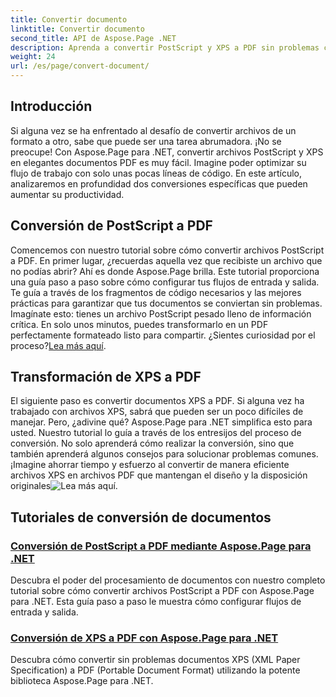 ```yaml
---
title: Convertir documento
linktitle: Convertir documento
second_title: API de Aspose.Page .NET
description: Aprenda a convertir PostScript y XPS a PDF sin problemas con Aspose.Page para .NET. Siga nuestros tutoriales detallados para procesar documentos fácilmente.
weight: 24
url: /es/page/convert-document/
---
```

## Introducción

Si alguna vez se ha enfrentado al desafío de convertir archivos de un formato a otro, sabe que puede ser una tarea abrumadora. ¡No se preocupe! Con Aspose.Page para .NET, convertir archivos PostScript y XPS en elegantes documentos PDF es muy fácil. Imagine poder optimizar su flujo de trabajo con solo unas pocas líneas de código. En este artículo, analizaremos en profundidad dos conversiones específicas que pueden aumentar su productividad.

## Conversión de PostScript a PDF

Comencemos con nuestro tutorial sobre cómo convertir archivos PostScript a PDF. En primer lugar, ¿recuerdas aquella vez que recibiste un archivo que no podías abrir? Ahí es donde Aspose.Page brilla. Este tutorial proporciona una guía paso a paso sobre cómo configurar tus flujos de entrada y salida. Te guía a través de los fragmentos de código necesarios y las mejores prácticas para garantizar que tus documentos se conviertan sin problemas. Imagínate esto: tienes un archivo PostScript pesado lleno de información crítica. En solo unos minutos, puedes transformarlo en un PDF perfectamente formateado listo para compartir. ¿Sientes curiosidad por el proceso?[Lea más aquí](./postscript-to-pdf-conversion/).

## Transformación de XPS a PDF

El siguiente paso es convertir documentos XPS a PDF. Si alguna vez ha trabajado con archivos XPS, sabrá que pueden ser un poco difíciles de manejar. Pero, ¿adivine qué? Aspose.Page para .NET simplifica esto para usted. Nuestro tutorial lo guía a través de los entresijos del proceso de conversión. No solo aprenderá cómo realizar la conversión, sino que también aprenderá algunos consejos para solucionar problemas comunes. ¡Imagine ahorrar tiempo y esfuerzo al convertir de manera eficiente archivos XPS en archivos PDF que mantengan el diseño y la disposición originales![Lea más aquí](./converting-xps-to-pdf/).

## Tutoriales de conversión de documentos
### [Conversión de PostScript a PDF mediante Aspose.Page para .NET](./postscript-to-pdf-conversion/)
Descubra el poder del procesamiento de documentos con nuestro completo tutorial sobre cómo convertir archivos PostScript a PDF con Aspose.Page para .NET. Esta guía paso a paso le muestra cómo configurar flujos de entrada y salida.
### [Conversión de XPS a PDF con Aspose.Page para .NET](./converting-xps-to-pdf/)
Descubra cómo convertir sin problemas documentos XPS (XML Paper Specification) a PDF (Portable Document Format) utilizando la potente biblioteca Aspose.Page para .NET.